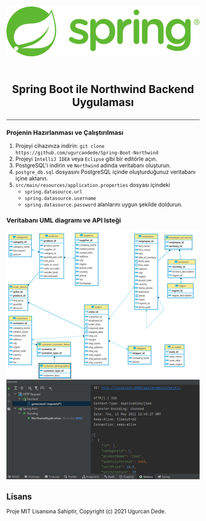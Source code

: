 <h1 align="center">
<a href="https://github.com/ugurcandede">
   <img src="./img/spring-boot.png" alt="Spring Boot" width="720">
</a>

<br>
<br>

Spring Boot ile Northwind Backend Uygulaması
</h1>

<hr />

### Projenin Hazırlanması ve Çalıştırılması

1. Projeyi cihazınıza indirin: `git clone https://github.com/ugurcandede/Spring-Boot-Northwind`
2. Projeyi `IntelliJ IDEA` veya `Eclipse` gibi bir editörle açın.
3. PostgreSQL'i indirin ve `Northwind` adında veritabanı oluşturun.
4. `postgre_db.sql` dosyasını PostgreSQL içinde oluşturduğunuz veritabanı içine aktarın.
5. `src/main/resources/application.properties` dosyası içindeki
    - `spring.datasource.url`
    - `spring.datasource.username`
    - `spring.datasource.password` alanlarını uygun şekilde doldurun.



### Veritabanı UML diagramı ve API Isteği

<a href="https://github.com/ugurcandede">
   <img src="./img/db-diagram.png" alt="Northwind DB Diagram" width="720">
</a>

<br>

<a href="https://github.com/ugurcandede">
   <img src="./img/console.png" alt="Proje Çıktısı" width="720">
</a>


## Lisans

Proje MIT Lisansına Sahiptir, Copyright (c) 2021 Ugurcan Dede.

